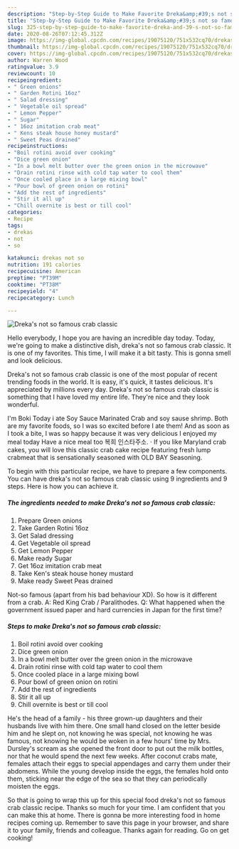 ```yaml
---
description: "Step-by-Step Guide to Make Favorite Dreka&amp;#39;s not so famous crab classic"
title: "Step-by-Step Guide to Make Favorite Dreka&amp;#39;s not so famous crab classic"
slug: 325-step-by-step-guide-to-make-favorite-dreka-and-39-s-not-so-famous-crab-classic
date: 2020-08-26T07:12:45.312Z
image: https://img-global.cpcdn.com/recipes/19075120/751x532cq70/drekas-not-so-famous-crab-classic-recipe-main-photo.jpg
thumbnail: https://img-global.cpcdn.com/recipes/19075120/751x532cq70/drekas-not-so-famous-crab-classic-recipe-main-photo.jpg
cover: https://img-global.cpcdn.com/recipes/19075120/751x532cq70/drekas-not-so-famous-crab-classic-recipe-main-photo.jpg
author: Warren Wood
ratingvalue: 3.9
reviewcount: 10
recipeingredient:
- " Green onions"
- " Garden Rotini 16oz"
- " Salad dressing"
- " Vegetable oil spread"
- " Lemon Pepper"
- " Sugar"
- " 16oz imitation crab meat"
- " Kens steak house honey mustard"
- " Sweet Peas drained"
recipeinstructions:
- "Boil rotini avoid over cooking"
- "Dice green onion"
- "In a bowl melt butter over the green onion in the microwave"
- "Drain rotini rinse with cold tap water to cool them"
- "Once cooled place in a large mixing bowl"
- "Pour bowl of green onion on rotini"
- "Add the rest of ingredients"
- "Stir it all up"
- "Chill overnite is best or till cool"
categories:
- Recipe
tags:
- drekas
- not
- so

katakunci: drekas not so 
nutrition: 191 calories
recipecuisine: American
preptime: "PT39M"
cooktime: "PT38M"
recipeyield: "4"
recipecategory: Lunch

---
```



![Dreka&#39;s not so famous crab classic](https://img-global.cpcdn.com/recipes/19075120/751x532cq70/drekas-not-so-famous-crab-classic-recipe-main-photo.jpg)

Hello everybody, I hope you are having an incredible day today. Today, we're going to make a distinctive dish, dreka&#39;s not so famous crab classic. It is one of my favorites. This time, I will make it a bit tasty. This is gonna smell and look delicious.

Dreka&#39;s not so famous crab classic is one of the most popular of recent trending foods in the world. It is easy, it's quick, it tastes delicious. It's appreciated by millions every day. Dreka&#39;s not so famous crab classic is something that I have loved my entire life. They're nice and they look wonderful.

I&#39;m Boki Today i ate Soy Sauce Marinated Crab and soy sause shrimp. Both are my favorite foods, so I was so excited before I ate them! And as soon as I took a bite, I was so happy because it was very delicious I enjoyed my meal today Have a nice meal too 복희 인스타주소. · If you like Maryland crab cakes, you will love this classic crab cake recipe featuring fresh lump crabmeat that is sensationally seasoned with OLD BAY Seasoning.


To begin with this particular recipe, we have to prepare a few components. You can have dreka&#39;s not so famous crab classic using 9 ingredients and 9 steps. Here is how you can achieve it.

<!--inarticleads1-->

##### The ingredients needed to make Dreka&#39;s not so famous crab classic:

1. Prepare  Green onions
1. Take  Garden Rotini 16oz
1. Get  Salad dressing
1. Get  Vegetable oil spread
1. Get  Lemon Pepper
1. Make ready  Sugar
1. Get  16oz imitation crab meat
1. Take  Ken&#39;s steak house honey mustard
1. Make ready  Sweet Peas drained


Not-so famous (apart from his bad behaviour XD). So how is it different from a crab. A: Red King Crab / Paralithodes. Q: What happened when the government issued paper and hard currencies in Japan for the first time? 

<!--inarticleads2-->

##### Steps to make Dreka&#39;s not so famous crab classic:

1. Boil rotini avoid over cooking
1. Dice green onion
1. In a bowl melt butter over the green onion in the microwave
1. Drain rotini rinse with cold tap water to cool them
1. Once cooled place in a large mixing bowl
1. Pour bowl of green onion on rotini
1. Add the rest of ingredients
1. Stir it all up
1. Chill overnite is best or till cool


He&#39;s the head of a family - his three grown-up daughters and their husbands live with him there. One small hand closed on the letter beside him and he slept on, not knowing he was special, not knowing he was famous, not knowing he would be woken in a few hours&#39; time by Mrs. Dursley&#39;s scream as she opened the front door to put out the milk bottles, nor that he would spend the next few weeks. After coconut crabs mate, females attach their eggs to special appendages and carry them under their abdomens. While the young develop inside the eggs, the females hold onto them, sticking near the edge of the sea so that they can periodically moisten the eggs. 

So that is going to wrap this up for this special food dreka&#39;s not so famous crab classic recipe. Thanks so much for your time. I am confident that you can make this at home. There is gonna be more interesting food in home recipes coming up. Remember to save this page in your browser, and share it to your family, friends and colleague. Thanks again for reading. Go on get cooking!
